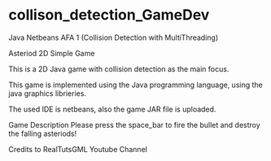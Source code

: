 # collison_detection_GameDev
Java Netbeans AFA 1 (Collision Detection with MultiThreading)

Asteriod 2D Simple Game

This is a 2D Java game with collision detection as the main focus.

This game is implemented using the Java programming language, using the java graphics librieries.

The used IDE is netbeans, also the game JAR file is uploaded.

Game Description
Please press the space_bar to fire the bullet and destroy the falling asteriods!

Credits to RealTutsGML Youtube Channel

